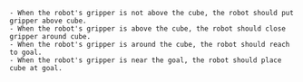 
    - When the robot's gripper is not above the cube, the robot should put gripper above cube. 
    - When the robot's gripper is above the cube, the robot should close gripper around cube. 
    - When the robot's gripper is around the cube, the robot should reach to goal.
    - When the robot's gripper is near the goal, the robot should place cube at goal.